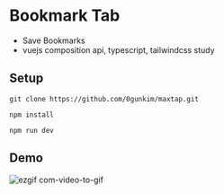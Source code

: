# Bookmark Tab
- Save Bookmarks
- vuejs composition api, typescript, tailwindcss study

## Setup
```
git clone https://github.com/0gunkim/maxtap.git
```

```
npm install
```
```
npm run dev
```

## Demo

![ezgif com-video-to-gif](https://github.com/0gunkim/maxtap/assets/116594422/9c2f69e2-bb13-4a99-84bb-7eb8b508ef1b)

